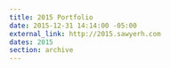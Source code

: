 ```yaml
---
title: 2015 Portfolio
date: 2015-12-31 14:14:00 -05:00
external_link: http://2015.sawyerh.com
dates: 2015
section: archive
---
```


